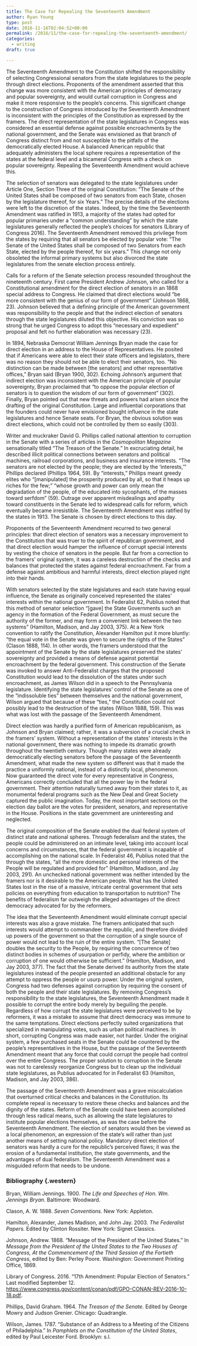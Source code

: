 ```yaml
---
title: The Case for Repealing the Seventeenth Amendment
author: Ryan Young
type: post
date: 2016-11-16T02:04:52+00:00
permalink: /2016/11/the-case-for-repealing-the-seventeenth-amendment/
categories:
  - writing
draft: true

---
```

<p class="western">
  The Seventeenth Amendment to the Constitution shifted the responsibility of selecting Congressional senators from the state legislatures to the people through direct elections. Proponents of the amendment asserted that this change was more consistent with the American principles of democracy and popular sovereignty, and would curtail corruption in Congress and make it more responsive to the people’s concerns. This significant change to the construction of Congress introduced by the Seventeenth Amendment is inconsistent with the principles of the Constitution as expressed by the framers. The direct representation of the state legislatures in Congress was considered an essential defense against possible encroachments by the national government, and the Senate was envisioned as that branch of Congress distinct from and not susceptible to the pitfalls of the democratically elected House. A balanced American republic that adequately administers the local sphere requires a representation of the states at the federal level and a bicameral Congress with a check on popular sovereignty. Repealing the Seventeenth Amendment would achieve this.<!--more-->
</p>

<p class="western">
  The selection of senators was delegated to the state legislatures under Article One, Section Three of the original Constitution: “The Senate of the United States shall be composed of two senators from each State, chosen by the legislature thereof, for six Years.” The precise details of the elections were left to the discretion of the states. Indeed, by the time the Seventeenth Amendment was ratified in 1913, a majority of the states had opted for popular primaries under a “common understanding” by which the state legislatures generally reflected the people’s choices for senators (Library of Congress 2016). The Seventeenth Amendment removed this privilege from the states by requiring that all senators be elected by popular vote: “The Senate of the United States shall be composed of two Senators from each State, elected by the people thereof, for six years.” This change not only obsoleted the informal primary systems but also divorced the state legislatures from the senate election process entirely.
</p>

<p class="western">
  Calls for a reform of the Senate selection process resounded throughout the nineteenth century. First came President Andrew Johnson, who called for a Constitutional amendment for the direct election of senators in an 1868 special address to Congress. He claimed that direct elections would “be more consistent with the genius of our form of government” (Johnson 1868, 23). Johnson believed that a defining principle of the American government was responsibility to the people and that the indirect election of senators through the state legislatures diluted this objective. His conviction was so strong that he urged Congress to adopt this “necessary and expedient” proposal and felt no further elaboration was necessary (23).
</p>

<p class="western">
  In 1894, Nebraska Democrat William Jennings Bryan made the case for direct election in an address to the House of Representatives. He posited that if Americans were able to elect their state officers and legislators, there was no reason they should not be able to elect their senators, too. “No distinction can be made between [the senators] and other representative offices,” Bryan said (Bryan 1900, 302). Echoing Johnson’s argument that indirect election was inconsistent with the American principle of popular sovereignty, Bryan proclaimed that “to oppose the popular election of senators is to question the wisdom of our form of government” (302). Finally, Bryan pointed out that new threats and powers had arisen since the drafting of the original Constitution. Large and influential corporations that the founders could never have envisioned bought influence in the state legislatures and hence Senate seats. For Bryan, the obvious solution was direct elections, which could not be controlled by them so easily (303).
</p>

<p class="western">
  Writer and muckraker David G. Phillips called national attention to corruption in the Senate with a series of articles in the <i>Cosmopolitan Magazine</i> sensationally titled “The Treason of the Senate.” In excruciating detail, he described illicit political connections between senators and political machines, railroad corporations, and business and insurance interests. “The senators are not elected by the people; they are elected by the ‘interests,’” Phillips declared (Phillips 1964, 59). By “interests,” Phillips meant greedy elites who “[manipulated] the prosperity produced by all, so that it heaps up riches for the few;” “whose growth and power can only mean the degradation of the people, of the educated into sycophants, of the masses toward serfdom” (59). Outrage over apparent misdealings and apathy toward constituents in the Senate led to widespread calls for reform, which eventually became irresistible. The Seventeenth Amendment was ratified by the states in 1913. The Senate is chosen by direct elections to this day.
</p>

<p class="western">
  Proponents of the Seventeenth Amendment recurred to two general principles: that direct election of senators was a necessary improvement to the Constitution that was truer to the spirit of republican government, and that direct election would hamper the influence of corrupt special interests by vesting the choice of senators in the people. But far from a correction to the framers’ original system, it was a careless destruction of the checks and balances that protected the states against federal encroachment. Far from a defense against ambitious and harmful interests, direct election played right into their hands.
</p>

<p class="western">
  With senators selected by the state legislatures and each state having equal influence, the Senate as originally conceived represented the states’ interests within the national government. In Federalist 62, Publius noted that this method of senator selection “[gave] the State Governments such an agency in the formation of the Federal Government, as must secure the authority of the former, and may form a convenient link between the two systems” (Hamilton, Madison, and Jay 2003, 375). At a New York convention to ratify the Constitution, Alexander Hamilton put it more bluntly: “the equal vote in the Senate was given to secure the rights of the States” (Clason 1888, 114). In other words, the framers understood that the appointment of the Senate by the state legislatures preserved the states’ sovereignty and provided a means of defense against potential encroachment by the federal government. This construction of the Senate was invoked to answer Anti-Federalist charges that the proposed Constitution would lead to the dissolution of the states under such encroachment, as James Wilson did in a speech to the Pennsylvania legislature. Identifying the state legislatures’ control of the Senate as one of the “indissoluble ties” between themselves and the national government, Wilson argued that because of these “ties,” the Constitution could not possibly lead to the destruction of the states (Wilson 1888, 159). This was what was lost with the passage of the Seventeenth Amendment.
</p>

<p class="western">
  Direct election was hardly a purified form of American republicanism, as Johnson and Bryan claimed; rather, it was a subversion of a crucial check in the framers’ system. Without a representation of the states’ interests in the national government, there was nothing to impede its dramatic growth throughout the twentieth century. Though many states were already democratically electing senators before the passage of the Seventeenth Amendment, what made the new system so different was that it made the practice a uniformly national, instead of a distinctly local, phenomenon. Now guaranteed the direct vote for every representative in Congress, Americans correctly concluded that all the power lay in the federal government. Their attention naturally turned away from their states to it, as monumental federal programs such as the New Deal and Great Society captured the public imagination. Today, the most important sections on the election day ballot are the votes for president, senators, and representative in the House. Positions in the state government are uninteresting and neglected.
</p>

<p class="western">
  The original composition of the Senate enabled the dual federal system of distinct state and national spheres. Through federalism and the states, the people could be administered on an intimate level, taking into account local concerns and circumstances, that the federal government is incapable of accomplishing on the national scale. In Federalist 46, Publius noted that the through the states, “all the more domestic and personal interests of the People will be regulated and provided for” (Hamilton, Madison, and Jay 2003, 291). An unchecked national government was neither intended by the framers nor is it desirable to the American people. What has the United States lost in the rise of a massive, intricate central government that sets policies on everything from education to transportation to nutrition? The benefits of federalism far outweigh the alleged advantages of the direct democracy advocated for by the reformers.
</p>

<p class="western">
  The idea that the Seventeenth Amendment would eliminate corrupt special interests was also a grave mistake. The framers anticipated that such interests would attempt to commandeer the republic, and therefore divided up powers of the government so that the corruption of a single source of power would not lead to the ruin of the entire system. “[The Senate] doubles the security to the People, by requiring the concurrence of two distinct bodies in schemes of usurpation or perfidy, where the ambition or corruption of one would otherwise be sufficient.” (Hamilton, Madison, and Jay 2003, 377). The fact that the Senate derived its authority from the state legislatures instead of the people presented an additional obstacle for any attempt to oppress the people or usurp power. Under the original system, Congress had two defenses against corruption by requiring the consent of both the people and their state legislatures. By removing Congress’s responsibility to the state legislatures, the Seventeenth Amendment made it possible to corrupt the entire body merely by beguiling the people. Regardless of how corrupt the state legislatures were perceived to be by reformers, it was a mistake to assume that direct democracy was immune to the same temptations. Direct elections perfectly suited organizations that specialized in manipulating votes, such as urban political machines. In short, corrupting Congress was made easier, not harder. Under the original system, a few purchased seats in the Senate could be countered by the people’s representatives in the House, but the passage of the Seventeenth Amendment meant that any force that could corrupt the people had control over the entire Congress. The proper solution to corruption in the Senate was not to carelessly reorganize Congress but to clean up the individual state legislatures, as Publius advocated for in Federalist 63 (Hamilton, Madison, and Jay 2003, 386).
</p>

<p class="western">
  The passage of the Seventeenth Amendment was a grave miscalculation that overturned critical checks and balances in the Constitution. Its complete repeal is necessary to restore these checks and balances and the dignity of the states. Reform of the Senate could have been accomplished through less radical means, such as allowing the state legislatures to institute popular elections themselves, as was the case before the Seventeenth Amendment. The election of senators would then be viewed as a local phenomenon, an expression of the state’s will rather than just another means of setting national policy. Mandatory direct election of senators was hardly a cure for the republic’s perceived flaws; it was the erosion of a fundamental institution, the state governments, and the advantages of dual federalism. The Seventeenth Amendment was a misguided reform that needs to be undone.
</p>

### Bibliography {.western}

<p class="citation-western">
  Bryan, William Jennings. 1900. <i>The Life and Speeches of Hon. Wm. Jennings Bryan.</i> Baltimore: Woodward.
</p>

<p class="citation-western">
  Clason, A. W. 1888. <i>Seven Conventions.</i> New York: Appleton.
</p>

<p class="citation-western">
  Hamilton, Alexander, James Madison, and John Jay. 2003. <i>The Federalist Papers.</i> Edited by Clinton Rossiter. New York: Signet Classics.
</p>

<p class="citation-western">
  Johnson, Andrew. 1868. “Message of the President of the United States.” In <i>Message from the President of the United States to the Two Houses of Congress, At the Commencement of the Third Sessio</i><em>n of the Fortieth Congress</em>, edited by Ben: Perley Poore. Washington: Government Printing Office, 1869.
</p>

<p class="citation-western">
  Library of Congress. 2016. “17th Amendment: Popular Election of Senators.” Last modified September 12. <span><span lang="zxx"><a href="https://www.congress.gov/content/conan/pdf/GPO-CONAN-REV-2016-10-18.pdf">https://www.congress.gov/content/conan/pdf/GPO-CONAN-REV-2016-10-18.pdf</a></span></span>.
</p>

<p class="citation-western">
  Phillips, David Graham. 1964. <i>The Treason of the Senate.</i> Edited by George Mowry and Judson Grenier. Chicago: Quadrangle.
</p>

<p class="citation-western">
  Wilson, James. 1787. “Substance of an Address to a Meeting of the Citizens of Philadelphia.” In <i>Pamphlets on the Constitution of the United States</i>, edited by Paul Leicester Ford. Brooklyn: s.l.
</p>
